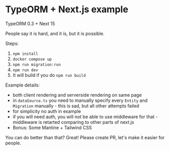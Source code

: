 # TypeORM + Next.js example

TypeORM 0.3 + Next 15

People say it is hard, and it is, but it is possible.

Steps:
1. `npm install`
1. `docker compose up`
2. `npm run migration:run`
3. `npm run dev`
4. It will build if you do `npm run build` 


Example details:
- both client rendering and serverside rendering on same page
- in `dataSource.ts` you need to manually specify every `Entity` and `Migration` manually - this is sad, but all other attempts failed 
- for simplicity no auth in example
- if you will need auth, you will not be able to use middleware for that - middleware is retarted comparing to other parts of next.js
- Bonus: Some Mantine + Tailwind CSS

You can do better than that? Great! Please create PR, let's make it easier for people.
